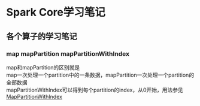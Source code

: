 # Spark Core学习笔记

## 各个算子的学习笔记

### map mapPartition mapPartitionWithIndex
map和mapPartition的区别就是  
map一次处理一个partition中的一条数据，mapPartition一次处理一个partition的全部数据  
mapPartitionWithIndex可以得到每个partition的index，从0开始，用法参见[MapPartitionWithIndex](./MapPartitionWithIndex.scala)